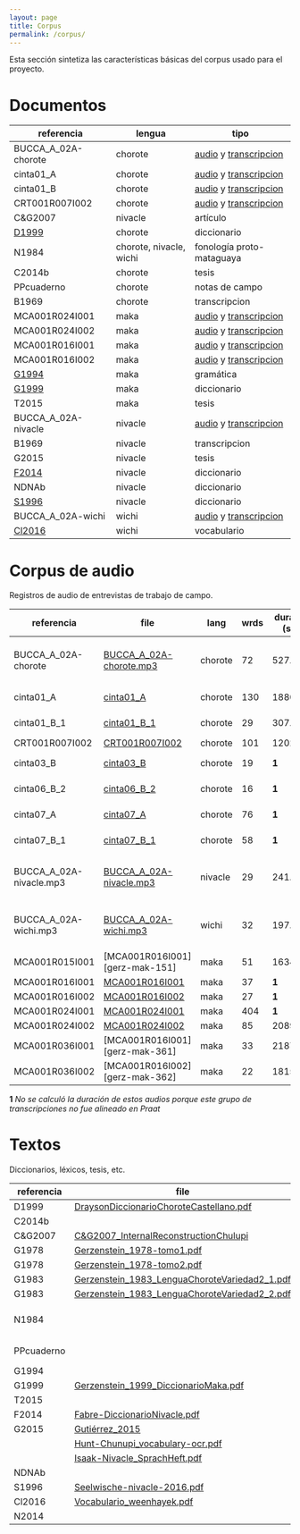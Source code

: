 ```yaml
---
layout: page
title: Corpus
permalink: /corpus/
---
```


Esta sección sintetiza las características básicas del corpus usado para el proyecto. 


# Documentos

 referencia         | lengua  | tipo 
--------------------|---------|--------------------
BUCCA_A_02A-chorote  |chorote | [audio][BUCCA-cho] y [transcripcion][BUCCA-cho-tr]
cinta01_A            |chorote | [audio][pacor-1a] y [transcripcion][pacor-1a-tr]
cinta01_B            |chorote | [audio][pacor-1b]  y [transcripcion][pacor-1b-tr]
CRT001R007I002       |chorote | [audio][ag-cho] y [transcripcion][ag-cho-tr]
C&G2007              |nivacle | artículo
[D1999][D1999]       |chorote | diccionario
N1984                |chorote, nivacle, wichi | fonología proto-mataguaya
C2014b               |chorote | tesis
PPcuaderno           |chorote | notas de campo
B1969                |chorote | transcripcion
MCA001R024I001       |maka    | [audio][gerz-mak-241] y [transcripcion][gerz-mak-241-tr]
MCA001R024I002       |maka    | [audio][gerz-mak-242] y [transcripcion][gerz-mak-242-tr]
MCA001R016I001       |maka    | [audio][gerz-mak-161] y [transcripcion][gerz-mak-161-tr]
MCA001R016I002       |maka    | [audio][gerz-mak-162] y [transcripcion][gerz-mak-162-tr]
 [G1994][G1994]      |maka    | gramática
 [G1999][G1999]      |maka    | diccionario
 T2015               |maka    | tesis
BUCCA_A_02A-nivacle  |nivacle | [audio][BUCCA-niv] y [transcripcion][BUCCA-niv-tr]
 B1969               |nivacle | transcripcion
 G2015               |nivacle | tesis
 [F2014][F2014]      |nivacle | diccionario
 NDNAb               |nivacle | diccionario
 [S1996][S1996]      |nivacle | diccionario
BUCCA_A_02A-wichi    |wichi   | [audio][BUCCA-wi] y [transcripcion][BUCCA-wi-tr]
 [Cl2016][Cl2016]    |wichi   | vocabulario
 


# Corpus de audio

Registros de audio de entrevistas de trabajo de campo. 

referencia | file                | lang    | wrds  | duracion (sec)| comentario 
-----------|---------------------|-------|----------|--------------|------------------
BUCCA_A_02A-chorote | [BUCCA_A_02A-chorote.mp3][BUCCA-cho] | chorote |   72  | 527.7250 | sin nºpag. no todas son glotales
cinta01_A       | [cinta01_A][pacor-1a]            | chorote |  130  | 1880.807 | fuentes PP y D1999
cinta01_B_1     | [cinta01_B_1][pacor-1b]          | chorote |   29  |  307.802 | fuentes PP y D1999
CRT001R007I002  | [CRT001R007I002][ag-cho]      | chorote |  101  | 1202.908 |
cinta03_B       | [cinta03_B][pacor-3b]            | chorote |   19  |    **1** | fuentes PP y D1999
cinta06_B_2     | [cinta06_B_2][pacor-6b]          | chorote |   16  |   **1**   | fuentes PP y D1999
cinta07_A       | [cinta07_A][pacor-7a]            | chorote |   76  |   **1**  | fuentes PP y D1999
cinta07_B_1     | [cinta07_B_1][pacor-7b]          | chorote |   58  |   **1**  | fuentes PP y D1999
BUCCA_A_02A-nivacle.mp3 | [BUCCA_A_02A-nivacle.mp3][BUCCA-niv] | nivacle |   29  | 241.9980 | sin nºpag. no todas son glotales
BUCCA_A_02A-wichi.mp3 | [BUCCA_A_02A-wichi.mp3][BUCCA-wi]    | wichi   |   32  | 197.7990 | sin nºpag. no todas son glotales
MCA001R015I001 | [MCA001R016I001][gerz-mak-151]   | maka    |   51  |   1634.142  |
MCA001R016I001 | [MCA001R016I001][gerz-mak-161]   | maka    |   37  |   **1**  |
MCA001R016I002 | [MCA001R016I002][gerz-mak-162]   | maka    |   27  |   **1**  |
MCA001R024I001 | [MCA001R024I001][gerz-mak-241]   | maka    |   404  | **1**  |
MCA001R024I002 | [MCA001R024I002][gerz-mak-242]   | maka    |   85  | 2089.012 |
MCA001R036I001 | [MCA001R016I001][gerz-mak-361]   | maka    |   33 |   2187.833  |
MCA001R036I002 | [MCA001R016I002][gerz-mak-362]   | maka    |   22  |   1815.040  |

**1** _No se calculó la duración de estos audios porque este grupo de transcripciones no fue alineado en Praat_

[BUCCA-cho]:https://drive.google.com/open?id=1xkW3GXTOfDJvya4cxvlqKWm6C-zbwaZ9
[BUCCA-cho-tr]:https://drive.google.com/open?id=1wfF6h1S3FSuHJkbpcrQbwt5DIPhaV_Yf
[BUCCA-niv]:https://drive.google.com/open?id=1TYpVZ6_NDu85E_Y8xbBHoL9dBU8HZmiS
[BUCCA-niv-tr]:https://drive.google.com/open?id=1VnwqYFAeG06sFmlj30EKubtBpyyaUIQ1
[BUCCA-wi]:https://drive.google.com/open?id=15YxURkUpqPcKzDW3QkjrJs8VnLLKY_36
[BUCCA-wi-tr]:https://drive.google.com/open?id=192k1L_vUMQ_k7SXicxeExR7npdMhE6En
[pacor-1a]:https://drive.google.com/open?id=1DtcjIBVAm5qhBeccNntgyX2j8DJ26WiY
[pacor-1a-tr]:https://drive.google.com/open?id=1I-GY_tp55btGj8R-Wu9xG4ZjDo8F8xbV
[pacor-1b]:https://drive.google.com/open?id=1SBggJSVoUku060OK84D9ZNVJZzibnBr4
[pacor-1b-tr]:https://drive.google.com/open?id=11KWwhDkLx9XNMAE_2VoSzIMrLkMM-Lh3
[pacor-3b]:https://drive.google.com/open?id=1YELgoExLr03W58_14ry2w-78N2w-INQq
[pacor-3b-tr]:https://drive.google.com/open?id=1KQgLMamoMtxAZytWvRRRiKzFNvn8Vh2d
[pacor-6b]:https://drive.google.com/open?id=1DAZWwiDuEdyJg9H_3ukJwgcZFr6S-6rU
[pacor-6b-tr]:https://drive.google.com/open?id=11T5I547Kip-7J1QwU6hh02g-CsO5dmbT
[pacor-7a]:https://drive.google.com/open?id=1cszUhCVGv2kaMgp4BiqHvhjzFrrDBCz-
[pacor-7a-tr]:https://drive.google.com/open?id=1hgmNONcskGF17GAltF6cNRamdbRmiebL
[pacor-7b]:https://drive.google.com/open?id=10bljC_39YlySu1z21mImPtgQSTp8i-Ym
[pacor-7b-tr]:https://drive.google.com/open?id=1JNZNozb5xNQrVUUwXPY1uG8LQ4yLRQRo
[gerz-mak-241]:https://drive.google.com/file/d/1s6AlyFNbKvWyC6dccKRN_tJ7EAK2fI4q/view?usp=sharing
[gerz-mak-241-tr]:https://drive.google.com/file/d/1hOSJR1nT3lqDp5A6cJwiMRf5SIsBPaIF/view?usp=sharing
[gerz-mak-242]:https://drive.google.com/open?id=14XHEzptHmhgXN9KoL4il46tU1swLw0-v
[gerz-mak-242-tr]:https://drive.google.com/open?id=1aJmmb-LAD6Q9zsca3VRuy6oxL4p1fsSn
[gerz-mak-161]:https://drive.google.com/open?id=1ukg3h8pEpAbItCl71m0dObFSpdwO_Qj1
[gerz-mak-161-tr]:https://drive.google.com/open?id=1oC0CGtDPdCLmveABVWnGqV7ITtpO5Naz
[gerz-mak-162]:https://drive.google.com/open?id=1CK78v1aKEqivsxDxVpkckkAd3-t01u3A
[gerz-mak-162-tr]:https://drive.google.com/open?id=1u3beCyPkRhrjjCVtuM4C0dTxObcRzUQu
[ag-cho]:https://drive.google.com/open?id=1YhoCy_voh9JSO18pDwvMbkPFcvX1JuYf
[ag-cho-tr]:https://drive.google.com/open?id=1ZQhBv7kb4gR3Eu7HMAteChZOBXri8BvX

# Textos

Diccionarios, léxicos, tesis, etc.

referencia|file                                              | lengua  |  comentario
----------|--------------------------------------------------|---------|---------------
D1999     |[DraysonDiccionarioChoroteCastellano.pdf][D1999]  |chorote | diccionario |
 C2014b   |                                                  |chorote | tesis |
 C&G2007  |  [C&G2007_InternalReconstructionChulupi ](https://www.researchgate.net/publication/233581432_Internal_reconstruction_in_Chulupi_Nivacle)         |nivacle  | artículo|
  G1978   | [Gerzenstein_1978-tomo1.pdf][G1978-tomo1]         | chorote |          | 
  G1978   | [Gerzenstein_1978-tomo2.pdf][G1978-tomo2]         | chorote |          | 
G1983     | [Gerzenstein_1983_LenguaChoroteVariedad2_1.pdf][G1983-1] | chorote |   | 
G1983     | [Gerzenstein_1983_LenguaChoroteVariedad2_2.pdf][G1983-2] | chorote |   | 
 N1984    |                                                  |chorote, nivacle, wichi | fonología proto-mataguaya|
PPcuaderno|                                                  |chorote | notas de campo |
 G1994    |                                                   |maka     | gramática|
G1999     | [Gerzenstein_1999_DiccionarioMaka.pdf][G1999]     |maka    | diccionario| 
 T2015    |                                                   |maka     | tesis      |
 F2014    | [Fabre-DiccionarioNivacle.pdf][F2014]             | nivacle | diccionario|
G2015     | [Gutiérrez_2015](https://open.library.ubc.ca/soa/cIRcle/collections/ubctheses/24/items/1.0166445)                                               | nivacle | tesis|
          | [Hunt-Chunupi_vocabulary-ocr.pdf][Hunt]           | nivacle | vocabulario           | mecanografiado
          | [Isaak-Nivacle_SprachHeft.pdf][Isaak]             | nivacle | léxico     | manuscrito
 NDNAb    |                                                   |nivacle  | diccionario| 
 S1996    | [Seelwische-nivacle-2016.pdf][S1996]              | nivacle | diccionario          |
 Cl2016   | [Vocabulario_weenhayek.pdf][Cl2016]               | wichi   |vocabulario                                                    
 N2014    |                                                   | wichi   | tesis|

[D1999]:https://drive.google.com/open?id=17UFH0M_YTEpr78v5iDSx12fj3aXCgsF4
[G1978-tomo1]: https://drive.google.com/open?id=1KDT0K5omLv87G1I6PQ0SyITXs6m-IXHH
[G1978-tomo2]: https://drive.google.com/open?id=1Sm-iN4wdJdXItcwpppxULK71UyNmMdvq
[G1983-1]:https://drive.google.com/open?id=1CHOVxBLLPPrs8RIj_al-QXtHGwl2q--R
[G1983-2]:https://drive.google.com/open?id=18TniBz1GyE2C-OtCJevXu2WqP42igHxd
[F2014]:https://drive.google.com/open?id=1sGHY_jN9g_UvIlxjhikR6tjLIJO8NP4D
[G1999]:https://drive.google.com/open?id=1ndwATFmQXFeH0Yf5KUDJPqMHRJ4VvTLC
[Hunt]:https://drive.google.com/open?id=1bWbyUWQg0mV5NVXo9LBHTJZozLDcDH6K
[Isaak]:https://drive.google.com/open?id=1xr4DzWYzhnZcs9vCmwqEA25j5NSOZs3N
[S1996]:https://drive.google.com/drive/folders/147FPY5GvuBVp7_mNNzmpCzWUQJS7pkrJ
[Cl2016]:https://drive.google.com/open?id=1hBcyMGcID6Bp7FVUpzrTDCiGh9s5TSxq
[G1994]:https://drive.google.com/open?id=18VGZy5lIhVA3UmZ9BYZnTf6NQCp0dpyH


